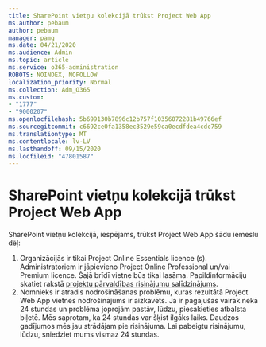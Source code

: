 ```yaml
---
title: SharePoint vietņu kolekcijā trūkst Project Web App
ms.author: pebaum
author: pebaum
manager: pamg
ms.date: 04/21/2020
ms.audience: Admin
ms.topic: article
ms.service: o365-administration
ROBOTS: NOINDEX, NOFOLLOW
localization_priority: Normal
ms.collection: Adm_O365
ms.custom:
- "1777"
- "9000207"
ms.openlocfilehash: 5b699130b7896c12b757f10356072281b49766ef
ms.sourcegitcommit: c6692ce0fa1358ec3529e59ca0ecdfdea4cdc759
ms.translationtype: MT
ms.contentlocale: lv-LV
ms.lasthandoff: 09/15/2020
ms.locfileid: "47801587"
---
```

# <a name="project-web-app-is-missing-from-the-sharepoint-site-collection"></a>SharePoint vietņu kolekcijā trūkst Project Web App

SharePoint vietņu kolekcijā, iespējams, trūkst Project Web App šādu iemeslu dēļ:

1. Organizācijās ir tikai Project Online Essentials licence (s). Administratoriem ir jāpievieno Project Online Professional un/vai Premium licence. Šajā brīdī vietne būs tikai lasāma. Papildinformāciju skatiet rakstā [projektu pārvaldības risinājumu salīdzinājums](https://products.office.com/project/compare-microsoft-project-management-software?tab=1).
2. Nomnieks ir atradis nodrošināšanas problēmu, kuras rezultātā Project Web App vietnes nodrošinājums ir aizkavēts. Ja ir pagājušas vairāk nekā 24 stundas un problēma joprojām pastāv, lūdzu, piesakieties atbalsta biļetē. Mēs saprotam, ka 24 stundas var šķist ilgāks laiks. Daudzos gadījumos mēs jau strādājam pie risinājuma. Lai pabeigtu risinājumu, lūdzu, sniedziet mums vismaz 24 stundas.
